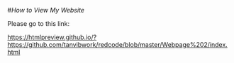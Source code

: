 #_How to View My Website_

Please go to this link:

https://htmlpreview.github.io/?https://github.com/tanvibwork/redcode/blob/master/Webpage%202/index.html
